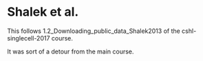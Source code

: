 # Shalek et al.

This follows 1.2_Downloading_public_data_Shalek2013 of the cshl-singlecell-2017 course.

It was sort of a detour from the main course.